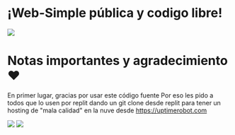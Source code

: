 # ¡Web-Simple pública y codigo libre!

<a href="https://discord.gg/"><img src="https://truchorko-developer.tk/img/TruchorkoBannerOpenGraph.png"></a>
 
# Notas importantes y agradecimiento ❤️
En primer lugar, gracias por usar este código fuente
Por eso les pido a todos que lo usen por replit dando un git clone desde replit para tener un hosting de "mala calidad" en la nuve desde https://uptimerobot.com

<a href="https://uptimerobot.com/"><img src="https://uptimerobot.com/assets/images/uptimerobot-logo.svg"></a>
<a href="https://replit.com/"><img src="https://play-lh.googleusercontent.com/XqGo-moQ-Pi6gIsytIHcvo52PwKs01Aqh43XEAfmO5u2sl1GgclxPbAH9Y8pn23wkqza"></a>
